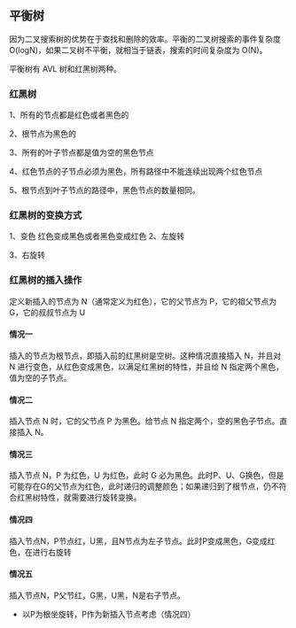 ## 平衡树

因为二叉搜索树的优势在于查找和删除的效率。平衡的二叉树搜索的事件复杂度 O(logN)，如果二叉树不平衡，就相当于链表，搜索的时间复杂度为 O(N)。

平衡树有 AVL 树和红黑树两种。

### 红黑树

1、所有的节点都是红色或者黑色的

2、根节点为黑色的

3、所有的叶子节点都是值为空的黑色节点

4、红色节点的子节点必须为黑色，所有路径中不能连续出现两个红色节点

5、根节点到叶子节点的路径中，黑色节点的数量相同。

### 红黑树的变换方式

1、变色
红色变成黑色或者黑色变成红色
2、左旋转

3、右旋转

### 红黑树的插入操作

定义新插入的节点为 N（通常定义为红色），它的父节点为 P，它的祖父节点为 G，它的叔叔节点为 U

#### 情况一

插入的节点为根节点，即插入前的红黑树是空树。这种情况直接插入 N，并且对 N 进行变色，从红色变成黑色，以满足红黑树的特性，并且给 N 指定两个黑色，值为空的子节点。

#### 情况二

插入节点 N 时，它的父节点 P 为黑色。给节点 N 指定两个，空的黑色子节点。直接插入 N。

#### 情况三

插入节点 N，P 为红色，U 为红色，此时 G 必为黑色。此时P、U、G换色，但是可能存在G的父节点为红色，此时递归的调整颜色；如果递归到了根节点，仍不符合红黑树特性，就需要进行旋转变换。

#### 情况四

插入节点N，P节点红，U黑，且N节点为左子节点。此时P变成黑色，G变成红色，在进行右旋转

#### 情况五

插入节点N，P父节红，G黑，U黑，N是右子节点。
- 以P为根坐旋转，P作为新插入节点考虑（情况四）
